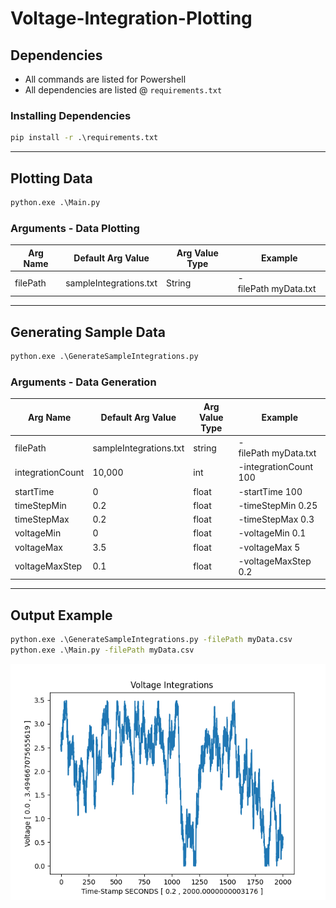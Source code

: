 # Voltage-Integration-Plotting

## **Dependencies**

* All commands are listed for Powershell
* All dependencies are listed @ `requirements.txt`

### **Installing Dependencies**

``` cmd
pip install -r .\requirements.txt
```

---

## **Plotting Data**

```cmd
python.exe .\Main.py
```

### **Arguments - Data Plotting**

| Arg Name | Default Arg Value      | Arg Value Type | Example               |
| -------- | ---------------------- | -------------- | --------------------- |
| filePath | sampleIntegrations.txt | String         | -filePath myData.txt |

---

## **Generating Sample Data**

```cmd
python.exe .\GenerateSampleIntegrations.py
```

### **Arguments - Data Generation**

| Arg Name         | Default Arg Value      | Arg Value Type | Example               |
| ---------------- | ---------------------- | -------------- | --------------------- |
| filePath         | sampleIntegrations.txt | string         | -filePath myData.txt |
| integrationCount | 10,000                 | int            | -integrationCount 100 |
| startTime        | 0                      | float          | -startTime 100        |
| timeStepMin      | 0.2                    | float          | -timeStepMin 0.25     |
| timeStepMax      | 0.2                    | float          | -timeStepMax 0.3     |
| voltageMin       | 0                      | float          | -voltageMin 0.1       |
| voltageMax       | 3.5                    | float          | -voltageMax 5         |
| voltageMaxStep   | 0.1                    | float          | -voltageMaxStep 0.2   |

---

## **Output Example**

```cmd
python.exe .\GenerateSampleIntegrations.py -filePath myData.csv
python.exe .\Main.py -filePath myData.csv
```

![Plot of Generated Sample Data](./Figure_1.png "Plot of Generated Sample Data")
